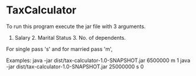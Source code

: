 # TaxCalculator

To run this program execute the jar file with 3 arguments.

1. Salary 2. Marital Status 3. No. of dependents.

For single pass 's' and for married pass 'm',

Examples:
java -jar dist/tax-calculator-1.0-SNAPSHOT.jar 6500000 m 1
java -jar dist/tax-calculator-1.0-SNAPSHOT.jar 25000000 s 0

